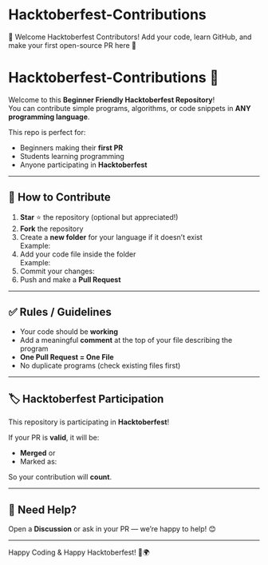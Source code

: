 # Hacktoberfest-Contributions
🎉 Welcome Hacktoberfest Contributors! Add your code, learn GitHub, and make your first open-source PR here 🚀
# Hacktoberfest-Contributions 🎉

Welcome to this **Beginner Friendly Hacktoberfest Repository**!  
You can contribute simple programs, algorithms, or code snippets in **ANY programming language**.

This repo is perfect for:
- Beginners making their **first PR**
- Students learning programming
- Anyone participating in **Hacktoberfest**

---

## 📌 How to Contribute

1. **Star** ⭐ the repository (optional but appreciated!)
2. **Fork** the repository
3. Create a **new folder** for your language if it doesn’t exist  
   Example:
4. Add your code file inside the folder  
Example:
5. Commit your changes:
6. Push and make a **Pull Request**

---

## ✅ Rules / Guidelines

- Your code should be **working**
- Add a meaningful **comment** at the top of your file describing the program
- **One Pull Request = One File**
- No duplicate programs (check existing files first)

---

## 🏷 Hacktoberfest Participation

This repository is participating in **Hacktoberfest**!

If your PR is **valid**, it will be:
- **Merged**
or
- Marked as:

So your contribution will **count**.

---

## 🤝 Need Help?

Open a **Discussion** or ask in your PR — we’re happy to help! 😊

---

Happy Coding & Happy Hacktoberfest! 🎃🌍
